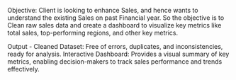 Objective: Client is looking to enhance Sales, and hence wants to understand the existing Sales on past Financial year. So the objective is to Clean raw sales data and create a dashboard to visualize key metrics like total sales, top-performing regions, and other key metrics. 

Output - 
Cleaned Dataset: Free of errors, duplicates, and inconsistencies, ready for analysis. 
Interactive Dashboard: Provides a visual summary of key metrics, enabling decision-makers to track sales performance and trends effectively.
